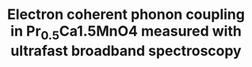 ---
layout: default
title: Electron coherent phonon coupling in Pr$_{0.5}$Ca1.5MnO4 measured with ultrafast broadband spectroscopy
authors: Emmanuel B Amuah, Khalid M Siddiqui, <b>Maurizio Monti</b>, Daniel Pérez-Salinas, Hanna Strojecka, Thomas H Meyland, Allan S Johnson, Simon E Wall
publication: ArXiv
year: 2025
number: 2
doi: https://arxiv.org/abs/2508.14834
---